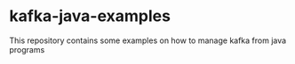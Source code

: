 # kafka-java-examples
This repository contains some examples on how to manage kafka from java programs
